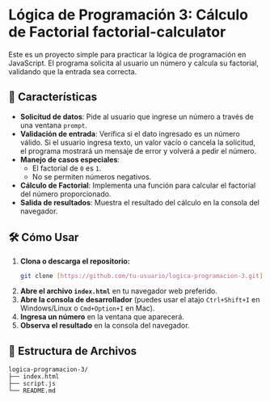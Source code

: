 # Lógica de Programación 3: Cálculo de Factorial factorial-calculator

Este es un proyecto simple para practicar la lógica de programación en JavaScript. El programa solicita al usuario un número y calcula su factorial, validando que la entrada sea correcta.

## 🚀 Características

* **Solicitud de datos**: Pide al usuario que ingrese un número a través de una ventana `prompt`.
* **Validación de entrada**: Verifica si el dato ingresado es un número válido. Si el usuario ingresa texto, un valor vacío o cancela la solicitud, el programa mostrará un mensaje de error y volverá a pedir el número.
* **Manejo de casos especiales**:
    * El factorial de `0` es `1`.
    * No se permiten números negativos.
* **Cálculo de Factorial**: Implementa una función para calcular el factorial del número proporcionado.
* **Salida de resultados**: Muestra el resultado del cálculo en la consola del navegador.

## 🛠️ Cómo Usar

1.  **Clona o descarga el repositorio:**
    ```bash
    git clone [https://github.com/tu-usuario/logica-programacion-3.git](https://github.com/tu-usuario/logica-programacion-3.git)
    ```
2.  **Abre el archivo `index.html`** en tu navegador web preferido.
3.  **Abre la consola de desarrollador** (puedes usar el atajo `Ctrl+Shift+I` en Windows/Linux o `Cmd+Option+I` en Mac).
4.  **Ingresa un número** en la ventana que aparecerá.
5.  **Observa el resultado** en la consola del navegador.

## 📁 Estructura de Archivos

```
logica-programacion-3/
├── index.html
├── script.js
└── README.md
```
